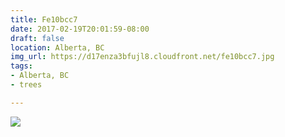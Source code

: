 ```yaml
---
title: Fe10bcc7
date: 2017-02-19T20:01:59-08:00
draft: false
location: Alberta, BC
img_url: https://d17enza3bfujl8.cloudfront.net/fe10bcc7.jpg
tags:
- Alberta, BC
- trees

---
```


![](https://d17enza3bfujl8.cloudfront.net/fe10bcc7.jpg)
